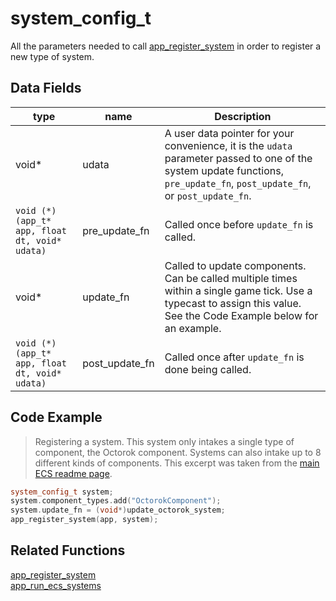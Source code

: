 # system_config_t

All the parameters needed to call [app_register_system](https://github.com/RandyGaul/cute_framework/blob/master/doc/ecs/app_register_system.md) in order to register a new type of system.

## Data Fields

type | name | Description
--- | --- | ---
void* | udata | A user data pointer for your convenience, it is the `udata` parameter passed to one of the system update functions, `pre_update_fn`, `post_update_fn`, or `post_update_fn`.
`void (*)(app_t* app, float dt, void* udata)` | pre_update_fn | Called once before `update_fn` is called.
void* | update_fn | Called to update components. Can be called multiple times within a single game tick. Use a typecast to assign this value. See the Code Example below for an example.
`void (*)(app_t* app, float dt, void* udata)` | post_update_fn | Called once after `update_fn` is done being called.

## Code Example

> Registering a system. This system only intakes a single type of component, the Octorok component. Systems can also intake up to 8 different kinds of components. This excerpt was taken from the [main ECS readme page](https://github.com/RandyGaul/cute_framework/tree/master/doc/ecs).

```cpp
system_config_t system;
system.component_types.add("OctorokComponent");
system.update_fn = (void*)update_octorok_system;
app_register_system(app, system);
```

## Related Functions

[app_register_system](https://github.com/RandyGaul/cute_framework/tree/master/doc/ecs/app_register_system.md)  
[app_run_ecs_systems](https://github.com/RandyGaul/cute_framework/tree/master/doc/ecs/app_run_ecs_systems.md)  

